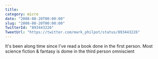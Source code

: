 ```yaml
---
title: 
category: micro
date: "2008-08-20T00:00:00"
slug: "2008-08-20T00:00:00"
TwitterId: "893443226"
TweetUrl: "https://twitter.com/mark_philpot/status/893443226"
---
```


It's been along time since I've read a book done in the first person. Most
science fiction & fantasy is dome in the third person omniscient
